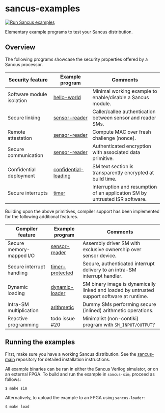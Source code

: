 # sancus-examples
[![Run Sancus examples](https://github.com/sancus-tee/sancus-examples/actions/workflows/run-examples.yml/badge.svg)](https://github.com/sancus-tee/sancus-examples/actions/workflows/run-examples.yml)

Elementary example programs to test your Sancus distribution.

## Overview

The following programs showcase the security properties offered by a Sancus processor.

| Security feature          | Example program                | Comments                                                        |
|-------------------------- |--------------------------------|-----------------------------------------------------------------|
| Software module isolation | [hello-world](hello-world)     | Minimal working example to enable/disable a Sancus module.      |
| Secure linking            | [sensor-reader](sensor-reader) | Caller/callee authentication between sensor and reader SMs.     |
| Remote attestation        | [sensor-reader](sensor-reader) | Compute MAC over fresh challenge (nonce).                       |
| Secure communication      | [sensor-reader](sensor-reader) | Authenticated encryption with associated data primitive.        |
| Confidential deployment   | [confidential-loading](confidential-loading) | SM text section is transparently encrypted at build time.       |
| Secure interrupts         | [timer](timer)                 | Interruption and resumption of an application SM by untrusted ISR software. |

Building upon the above primitives, compiler support has been implemented for the following additional features.

| Compiler feature          | Example program                | Comments                                                        |
|-------------------------- |--------------------------------|-----------------------------------------------------------------|
| Secure memory-mapped I/O  | [sensor-reader](sensor-reader) | Assembly driver SM with exclusive ownership over sensor device. |
| Secure interrupt handling | [timer-protected](timer-protected) | Secure, authenticated interrupt delivery to an intra-SM interrupt handler.  |
| Dynamic loading           | [dynamic-loader](dynamic-loader) | SM binary image is dynamically linked and loaded by untrusted support software at runtime.  |
| Intra-SM multiplication   | [arithmetic](arithmetic)       | Dummy SMs performing secure (inlined) arithmetic operations.    |
| Reactive programming      | todo issue #20                 | Minimalist (non-contiki) program with `SM_INPUT/OUTPUT`?        |


## Running the examples

First, make sure you have a working Sancus distribution. See the [sancus-main](https://github.com/sancus-tee/sancus-main) repository for detailed installation instructions.

All example binaries can be ran in either the Sancus Verilog simulator, or on an external FPGA. To build and run the example in `sancus-sim`, proceed as follows:

```bash
$ make sim
```

Alternatively, to upload the example to an FPGA using `sancus-loader`:

```bash
$ make load
```


